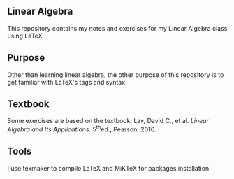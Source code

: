 ## Linear Algebra
This repository contains my notes and exercises for my Linear Algebra class using LaTeX.

## Purpose
Other than learning linear algebra, the other purpose of this repository is to get familiar with LaTeX's tags and syntax.

## Textbook
Some exercises are based on the textbook: Lay, David C., et al. *Linear Algebra and Its Applications*. 5<sup>th</sup>ed., Pearson. 2016.

## Tools
I use texmaker to compile LaTeX and MiKTeX for packages installation.
